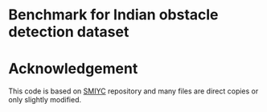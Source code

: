 # Benchmark for Indian obstacle detection dataset





# Acknowledgement 
This code is based on
[SMIYC](https://github.com/SegmentMeIfYouCan/road-anomaly-benchmark) repository
and many files are direct copies or only slightly modified.
